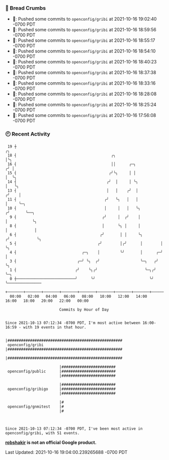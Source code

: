 ### 🍞 Bread Crumbs

 * 🚢: Pushed some commits to `openconfig/gribi` at 2021-10-16 19:02:40 -0700 PDT
 * 🚢: Pushed some commits to `openconfig/gribi` at 2021-10-16 18:59:56 -0700 PDT
 * 🚢: Pushed some commits to `openconfig/gribi` at 2021-10-16 18:55:17 -0700 PDT
 * 🚢: Pushed some commits to `openconfig/gribi` at 2021-10-16 18:54:10 -0700 PDT
 * 🚢: Pushed some commits to `openconfig/gribi` at 2021-10-16 18:40:23 -0700 PDT
 * 🚢: Pushed some commits to `openconfig/gribi` at 2021-10-16 18:37:38 -0700 PDT
 * 🚢: Pushed some commits to `openconfig/gribi` at 2021-10-16 18:33:16 -0700 PDT
 * 🚢: Pushed some commits to `openconfig/gribi` at 2021-10-16 18:28:08 -0700 PDT
 * 🚢: Pushed some commits to `openconfig/gribi` at 2021-10-16 18:25:24 -0700 PDT
 * 🚢: Pushed some commits to `openconfig/gribi` at 2021-10-16 17:56:08 -0700 PDT

### 🕘 Recent Activity
```
 19 ┼                                                                    ╭╮
 18 ┤                                          ╭╮                        │╰╮
 16 ┤                                          ││      ╭─╮              ╭╯ │
 15 ┤                                         ╭╯╰╮     │ │              │  ╰╮
 14 ┤                                        ╭╯  │     │ ╰╮             │   ╰╮
 13 ┤                                        │   │    ╭╯  │            ╭╯    │
 11 ┤                                       ╭╯   ╰╮   │   │            │     ╰─╮
 10 ┤                                       │     │   │   ╰╮          ╭╯       ╰──╮
  9 ┤                                      ╭╯     │  ╭╯    │          │           ╰╮
  8 ┤                                      │      ╰╮ │     │          │            │
  6 ┤                                     ╭╯       │ │     ╰╮        ╭╯            ╰╮
  5 ┤                                    ╭╯        │╭╯      │        │              ╰╮
  4 ┤                             ╭─╮    │         ╰╯       │      ╭─╯               │
  3 ┤                           ╭─╯ ╰╮  ╭╯                  ╰─╮   ╭╯                 ╰╮
  1 ┤                          ╭╯    ╰╮╭╯                     ╰─╮╭╯                   ╰─╮
  0 ┼──────────────────────────╯      ╰╯                        ╰╯                      ╰───────────────
    +───────+───────+───────+───────+───────+───────+───────+───────+───────+───────+───────+───────+────
  00:00   02:00   04:00   06:00   08:00   10:00   12:00   14:00   16:00   18:00   20:00   22:00   00:00   

						Commits by Hour of Day


Since 2021-10-13 07:12:34 -0700 PDT, I'm most active between 16:00-16:59 - with 19 events in that hour.

```



```
                        |###################################################
 openconfig/gribi       |###################################################
                        |###################################################

                        |########################
 openconfig/public      |########################
                        |########################

                        |########################
 openconfig/gribigo     |########################
                        |########################

                        |#
 openconfig/gnmitest    |#
                        |#



Since 2021-10-13 07:12:34 -0700 PDT, I've been most active in openconfig/gribi, with 51 events.

```
**[robshakir](mailto:robjs@google.com) is not an official Google product.**  


Last Updated: 2021-10-16 19:04:00.239265688 -0700 PDT
